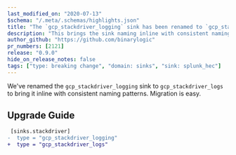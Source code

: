 ```yaml
---
last_modified_on: "2020-07-13"
$schema: "/.meta/.schemas/highlights.json"
title: "The `gcp_stackdriver_logging` sink has been renamed to `gcp_stackdriver_logs`"
description: "This brings the sink naming inline with consistent naming pattern"
author_github: "https://github.com/binarylogic"
pr_numbers: [2121]
release: "0.9.0"
hide_on_release_notes: false
tags: ["type: breaking change", "domain: sinks", "sink: splunk_hec"]
---
```


We've renamed the `gcp_stackdriver_logging` sink to `gcp_stackdriver_logs` to
bring it inline with consistent naming patterns. Migration is easy.

## Upgrade Guide

```diff title="vector.toml"
 [sinks.stackdriver]
-  type = "gcp_stackdriver_logging"
+  type = "gcp_stackdriver_logs"
```


